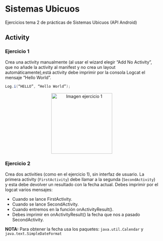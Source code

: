 # Sistemas Ubicuos
Ejercicios tema 2 de prácticas de Sistemas Ubicuos (API Android)
## Activity
### Ejercicio 1
Crea una activity manualmente (al usar el wizard elegir “Add No Activity”, que no añade la activity al manifest y no crea un layout automáticamente),está activity debe imprimir por la consola Logcat el mensaje “Hello World”.
```java
Log.i(“HELLO”, “Hello World”);
```
<p align="center">
<img 
src="https://raw.githubusercontent.com/rodrimmbdev/seu_tema2/master/imgs/exercise_1.png"
alt="Imagen ejercicio 1"
height="200"
/>
</p>

### Ejercicio 2
Crea dos activities (como en el ejercicio 1), sin interfaz de usuario. La primera activity (```FirstActivity```) debe llamar a la segunda (```SecondActivity```) y esta debe devolver un resultado con la fecha actual.
Debes imprimir por el logcat varios mensajes:
* Cuando se lance FirstActivity.
* Cuando se lance SecondActivity.
* Cuando entremos en la función onActivityResult().
* Debes imprimir en onActivityResult() la fecha que nos a pasado SecondActivity.



<b>NOTA:</b> Para obtener la fecha usa los paquetes: ```java.util.Calendar``` y ```java.text.SimpleDateFormat```